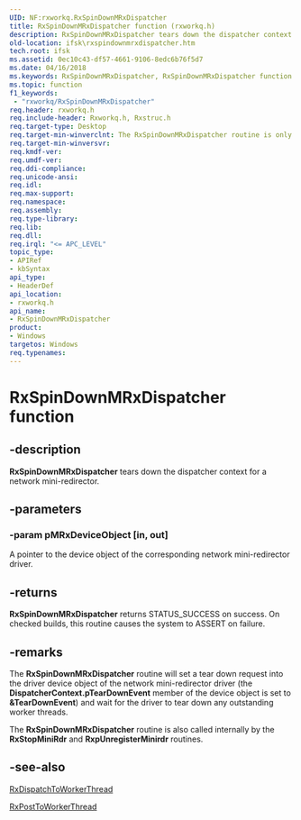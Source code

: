 ```yaml
---
UID: NF:rxworkq.RxSpinDownMRxDispatcher
title: RxSpinDownMRxDispatcher function (rxworkq.h)
description: RxSpinDownMRxDispatcher tears down the dispatcher context for a network mini-redirector.
old-location: ifsk\rxspindownmrxdispatcher.htm
tech.root: ifsk
ms.assetid: 0ec10c43-df57-4661-9106-8edc6b76f5d7
ms.date: 04/16/2018
ms.keywords: RxSpinDownMRxDispatcher, RxSpinDownMRxDispatcher function [Installable File System Drivers], ifsk.rxspindownmrxdispatcher, rxref_aa43a136-8df7-45f1-bf52-48792c094f31.xml, rxworkq/RxSpinDownMRxDispatcher
ms.topic: function
f1_keywords:
 - "rxworkq/RxSpinDownMRxDispatcher"
req.header: rxworkq.h
req.include-header: Rxworkq.h, Rxstruc.h
req.target-type: Desktop
req.target-min-winverclnt: The RxSpinDownMRxDispatcher routine is only available on Windows XP and later.
req.target-min-winversvr: 
req.kmdf-ver: 
req.umdf-ver: 
req.ddi-compliance: 
req.unicode-ansi: 
req.idl: 
req.max-support: 
req.namespace: 
req.assembly: 
req.type-library: 
req.lib: 
req.dll: 
req.irql: "<= APC_LEVEL"
topic_type:
- APIRef
- kbSyntax
api_type:
- HeaderDef
api_location:
- rxworkq.h
api_name:
- RxSpinDownMRxDispatcher
product:
- Windows
targetos: Windows
req.typenames: 
---
```


# RxSpinDownMRxDispatcher function


## -description


<b>RxSpinDownMRxDispatcher</b> tears down the dispatcher context for a network mini-redirector. 


## -parameters




### -param pMRxDeviceObject [in, out]

A pointer to the device object of the corresponding network mini-redirector driver.


## -returns



<b>RxSpinDownMRxDispatcher</b> returns STATUS_SUCCESS on success. On checked builds, this routine causes the system to ASSERT on failure. 




## -remarks



The <b>RxSpinDownMRxDispatcher</b> routine will set a tear down request into the driver device object of the network mini-redirector driver (the <b>DispatcherContext.pTearDownEvent</b> member of the device object is set to <b>&TearDownEvent</b>) and wait for the driver to tear down any outstanding worker threads. 

The <b>RxSpinDownMRxDispatcher</b> routine is also called internally by the <b>RxStopMiniRdr</b> and <b>RxpUnregisterMinirdr</b> routines.




## -see-also




<a href="https://docs.microsoft.com/windows-hardware/drivers/ddi/content/rxworkq/nf-rxworkq-rxdispatchtoworkerthread">RxDispatchToWorkerThread</a>



<a href="https://docs.microsoft.com/windows-hardware/drivers/ddi/content/rxworkq/nf-rxworkq-rxposttoworkerthread">RxPostToWorkerThread</a>
 

 

